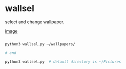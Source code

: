 # wallsel

select and change wallpaper.

[image](image.png)


```bash

python3 wallsel.py ~/wallpapers/

# and

python3 wallsel.py  # default directory is ~/Pictures

```

